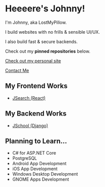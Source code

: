 # Heeeere's Johnny!

I'm Johnny, aka LostMyPillow.

I build websites with no frills & sensible UI/UX.

I also build fast & secure backends.

Check out my **pinned repositories** below.

[Check out my personal site](https://lostmypillow.github.io)

[Contact Me](mailto:lostmypillow@icloud.com)


## My Frontend Works
- [JSearch (React)](https://github.com/lostmypillow/jsearch-react)

## My Backend Works
- [JSchool (Django)](https://github.com/lostmypillow/jschool-django)

## Planning to Learn...
- C# for ASP.NET Core
- PostgreSQL
- Android App Development
- iOS App Development
- Windows Desktop Development
- GNOME Apps Development

<!--
**lostmypillow/lostmypillow** is a ✨ _special_ ✨ repository because its `README.md` (this file) appears on your GitHub profile.

Here are some ideas to get you started:

- 🔭 I’m currently working on ...
- 🌱 I’m currently learning ...
- 👯 I’m looking to collaborate on ...
- 🤔 I’m looking for help with ...
- 💬 Ask me about ...
- 📫 How to reach me: ...
- 😄 Pronouns: ...
- ⚡ Fun fact: ...
-->
